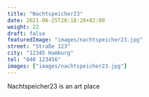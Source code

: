 ```yaml
---
title: "Nachtspeicher23"
date: 2021-06-25T20:18:28+02:00
weight: 22
draft: false
featuredImage: "images/nachtspeicher23.jpg"
street: "Straße 123"
city: "12345 Hamburg"
tel: "040 123456"
images: ["images/nachtspeicher23.jpg"]
---
```


Nachtspeicher23 is an art place
